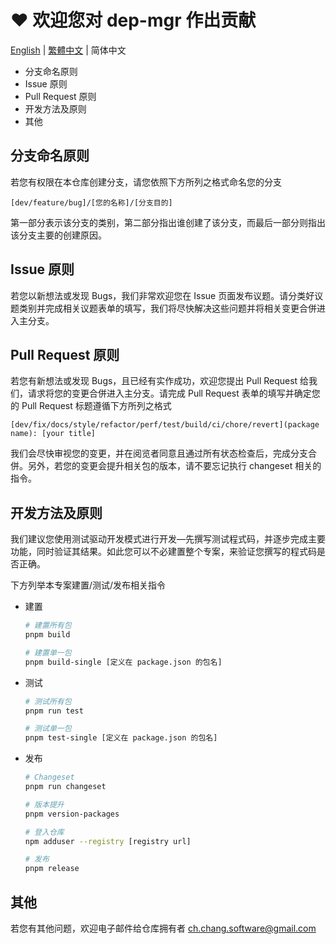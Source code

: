 # ❤️ 欢迎您对 dep-mgr 作出贡献

[English](CONTRIBUTING_ZH_CN.md) | [繁體中文](CONTRIBUTING.md) | 简体中文

- 分支命名原则
- Issue 原则
- Pull Request 原则
- 开发方法及原则
- 其他

## 分支命名原则

若您有权限在本仓库创建分支，请您依照下方所列之格式命名您的分支

    [dev/feature/bug]/[您的名称]/[分支目的]

第一部分表示该分支的类别，第二部分指出谁创建了该分支，而最后一部分则指出该分支主要的创建原因。

## Issue 原则

若您以新想法或发现 Bugs，我们非常欢迎您在 Issue 页面发布议题。请分类好议题类别并完成相关议题表单的填写，我们将尽快解决这些问题并将相关变更合併进入主分支。

## Pull Request 原则

若您有新想法或发现 Bugs，且已经有实作成功，欢迎您提出 Pull Request 给我们，请求将您的变更合併进入主分支。请完成 Pull Request 表单的填写并确定您的 Pull Request 标题遵循下方所列之格式

    [dev/fix/docs/style/refactor/perf/test/build/ci/chore/revert](package name): [your title]

我们会尽快审视您的变更，并在阅览者同意且通过所有状态检查后，完成分支合併。另外，若您的变更会提升相关包的版本，请不要忘记执行 changeset 相关的指令。

## 开发方法及原则

我们建议您使用测试驱动开发模式进行开发—先撰写测试程式码，并逐步完成主要功能，同时验证其结果。如此您可以不必建置整个专案，来验证您撰写的程式码是否正确。

下方列举本专案建置/测试/发布相关指令

- 建置

  ```bash
  # 建置所有包
  pnpm build

  # 建置单一包
  pnpm build-single [定义在 package.json 的包名]

  ```

- 测试

  ```bash
  # 测试所有包
  pnpm run test

  # 测试单一包
  pnpm test-single [定义在 package.json 的包名]
  ```

- 发布

  ```bash
  # Changeset
  pnpm run changeset

  # 版本提升
  pnpm version-packages

  # 登入仓库
  npm adduser --registry [registry url]

  # 发布
  pnpm release
  ```

## 其他

若您有其他问题，欢迎电子邮件给仓库拥有者 <ch.chang.software@gmail.com>
